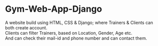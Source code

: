 # Gym-Web-App-Django
A website build using HTML, CSS & Django; where Trainers & Clients can both create account.<br>
Clients can filter Trainers, based on Location, Gender, Age etc.<br>
And can check their mail-id and phone number and can contact them.

